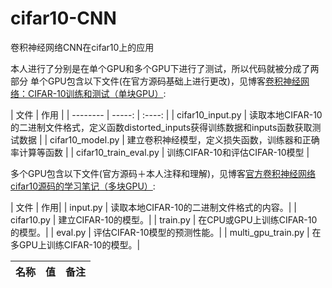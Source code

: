 # cifar10-CNN
卷积神经网络CNN在cifar10上的应用

本人进行了分别是在单个GPU和多个GPU下进行了测试，所以代码就被分成了两部分
单个GPU包含以下文件(在官方源码基础上进行更改)，见博客[卷积神经网络：CIFAR-10训练和测试（单块GPU）](https://blog.csdn.net/weixin_42111770/article/details/81940601):

| 文件  | 作用 |
| --------   | -----:   | :----: |
| cifar10_input.py  | 读取本地CIFAR-10的二进制文件格式，定义函数distorted_inputs获得训练数据和inputs函数获取测试数据 |
| cifar10_model.py  | 建立卷积神经模型，定义损失函数，训练器和正确率计算等函数 |
| cifar10_train_eval.py | 训练CIFAR-10和评估CIFAR-10模型 |

多个GPU包含以下文件(官方源码＋本人注释和理解)，见博客[官方卷积神经网络cifar10源码的学习笔记（多块GPU）](https://blog.csdn.net/weixin_42111770/article/details/82685668):

|  文件  | 作用|
|  input.py  | 读取本地CIFAR-10的二进制文件格式的内容。|
|  cifar10.py | 建立CIFAR-10的模型。|
| train.py | 在CPU或GPU上训练CIFAR-10的模型。|
|  eval.py | 评估CIFAR-10模型的预测性能。|
| multi_gpu_train.py | 在多GPU上训练CIFAR-10的模型。|


<table>
    <thead>
        <tr>
            <th>名称</th>
            <th>值</th>
            <th>备注</th>
        </tr>
    </thead>
    <tbody>
       <!-- 省略 tbody 内容 -->
    </tbody>
</table>
